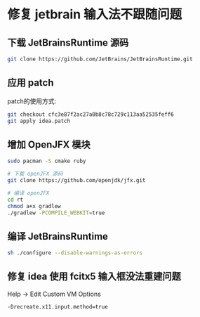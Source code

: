 # 修复 jetbrain 输入法不跟随问题

## 下载 JetBrainsRuntime 源码

```sh
git clone https://github.com/JetBrains/JetBrainsRuntime.git
```

## 应用 patch

patch的使用方式:

```sh
git checkout cfc3e87f2ac27a0b8c78c729c113aa52535feff6
git apply idea.patch
```

## 增加 OpenJFX 模块

```sh
sudo pacman -S cmake ruby

# 下载 openJFX 源码
git clone https://github.com/openjdk/jfx.git

# 编译 openJFX
cd rt
chmod a+x gradlew
./gradlew -PCOMPILE_WEBKIT=true
```

## 编译 JetBrainsRuntime

```sh
sh ./configure --disable-warnings-as-errors
```

## 修复 idea 使用 fcitx5 输入框没法重建问题

Help -> Edit Custom VM Options

```properties
-Drecreate.x11.input.method=true
```